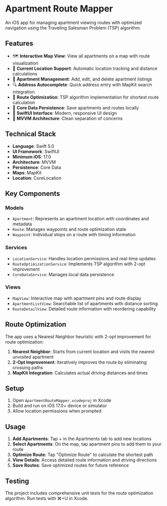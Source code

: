 # Apartment Route Mapper

An iOS app for managing apartment viewing routes with optimized navigation using the Traveling Salesman Problem (TSP) algorithm.

## Features

- 🗺️ **Interactive Map View**: View all apartments on a map with route visualization
- 📍 **Current Location Support**: Automatic location tracking and distance calculations
- 🏢 **Apartment Management**: Add, edit, and delete apartment listings
- 🔍 **Address Autocomplete**: Quick address entry with MapKit search integration
- 🚗 **Route Optimization**: TSP algorithm implementation for shortest route calculation
- 💾 **Core Data Persistence**: Save apartments and routes locally
- 📱 **SwiftUI Interface**: Modern, responsive UI design
- 🎯 **MVVM Architecture**: Clean separation of concerns

## Technical Stack

- **Language**: Swift 5.0
- **UI Framework**: SwiftUI
- **Minimum iOS**: 17.0
- **Architecture**: MVVM
- **Persistence**: Core Data
- **Maps**: MapKit
- **Location**: CoreLocation

## Key Components

### Models
- `Apartment`: Represents an apartment location with coordinates and metadata
- `Route`: Manages waypoints and route optimization state
- `Waypoint`: Individual stops on a route with timing information

### Services
- `LocationService`: Handles location permissions and real-time updates
- `RouteOptimizationService`: Implements TSP algorithm with 2-opt improvement
- `CoreDataService`: Manages local data persistence

### Views
- `MapView`: Interactive map with apartment pins and route display
- `ApartmentListView`: Searchable list of apartments with distance sorting
- `RouteDetailView`: Detailed route information with reordering capability

## Route Optimization

The app uses a Nearest Neighbor heuristic with 2-opt improvement for route optimization:

1. **Nearest Neighbor**: Starts from current location and visits the nearest unvisited apartment
2. **2-Opt Improvement**: Iteratively improves the route by eliminating crossing paths
3. **MapKit Integration**: Calculates actual driving distances and times

## Setup

1. Open `ApartmentRouteMapper.xcodeproj` in Xcode
2. Build and run on iOS 17.0+ device or simulator
3. Allow location permissions when prompted

## Usage

1. **Add Apartments**: Tap + in the Apartments tab to add new locations
2. **Select Apartments**: On the map, tap apartment pins to add them to your route
3. **Optimize Route**: Tap "Optimize Route" to calculate the shortest path
4. **View Details**: Access detailed route information and driving directions
5. **Save Routes**: Save optimized routes for future reference

## Testing

The project includes comprehensive unit tests for the route optimization algorithm. Run tests with ⌘+U in Xcode.